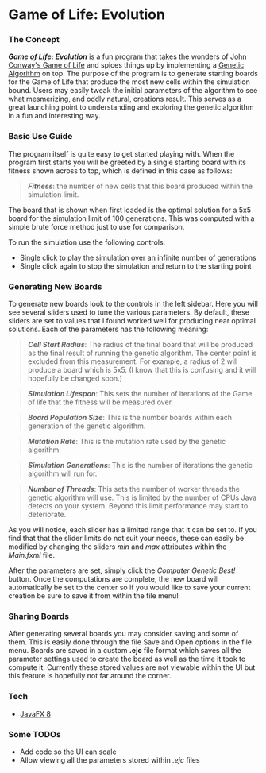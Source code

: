# Game of Life: Evolution

### The Concept

***Game of Life: Evolution*** is a fun program that takes the wonders of
[John Conway's Game of Life](1) and spices things up by implementing a
[Genetic Algorithm](2) on top. The purpose of the program is to generate
starting boards for the Game of Life that produce the most new cells within the
simulation bound. Users may easily tweak the initial parameters of the algorithm
to see what mesmerizing, and oddly natural, creations result. This serves as a
great launching point to understanding and exploring the genetic algorithm in a
fun and interesting way. 

### Basic Use Guide

The program itself is quite easy to get started playing with. When the
program first starts you will be greeted by a single starting board
with its fitness shown across to top, which is defined in this case as follows:

> ***Fitness***: the number of new cells that this board produced within the
> 	simulation limit.

The board that is shown when first loaded is the optimal solution for a 5x5
board for the simulation limit of 100 generations. This was computed with a
simple brute force method just to use for comparison.

To run the simulation use the following controls:

- Single click to play the simulation over an infinite number of generations
- Single click again to stop the simulation and return to the starting point

### Generating New Boards

To generate new boards look to the controls in the left sidebar. Here you will
see several sliders used to tune the various parameters. By default, these
sliders are set to values that I found worked well for producing near optimal
solutions. Each of the parameters has the following meaning:

> ***Cell Start Radius***: The radius of the final board that will be produced
> 	as the final result of running the genetic algorithm. The center point is 
> 	excluded from this measurement. For example, a radius of 2 will produce a
> 	board which is 5x5. (I know that this is confusing and it will hopefully
> 	be changed soon.)

> ***Simulation Lifespan***: This sets the number of iterations of the Game of 
> 	life that the fitness will be measured over.

> ***Board Population Size***: This is the number boards within each generation
> 	of the genetic algorithm.

> ***Mutation Rate***: This is the mutation rate used by the genetic algorithm.

> ***Simulation Generations***: This is the number of iterations the genetic
> 	algorithm will run for.

> ***Number of Threads***: This sets the number of worker threads the genetic
> 	algorithm will use. This is limited by the number of CPUs Java detects on
> 	your system. Beyond this limit performance may start to deteriorate.

As you will notice, each slider has a limited range that it can be
set to. If you find that that the slider limits do not suit your needs, these
can easily be modified by changing the sliders *min* and *max* attributes
within the *Main.fxml* file. 

After the parameters are set, simply click the *Computer Genetic Best!*
button. Once the computations are complete, the new board will automatically be
set to the center so if you would like to save your current creation be sure to
save it from within the file menu!


### Sharing Boards

After generating several boards you may consider saving and some of them. This
is easily done through the file Save and Open options in the file menu. Boards
are saved in a custom **.ejc** file format which saves all the parameter
settings used to create the board as well as the time it took to compute it.
Currently these stored values are not viewable within the UI but this feature
is hopefully not far around the corner.

### Tech

- [JavaFX 8](http://docs.oracle.com/javase/8/javase-clienttechnologies.htm)

### Some TODOs

- Add code so the UI can scale
- Allow viewing all the parameters stored within *.ejc* files

[1]: https://en.wikipedia.org/wiki/Conway%27s_Game_of_Life]
[2]: https://en.wikipedia.org/wiki/Genetic_algorithm
